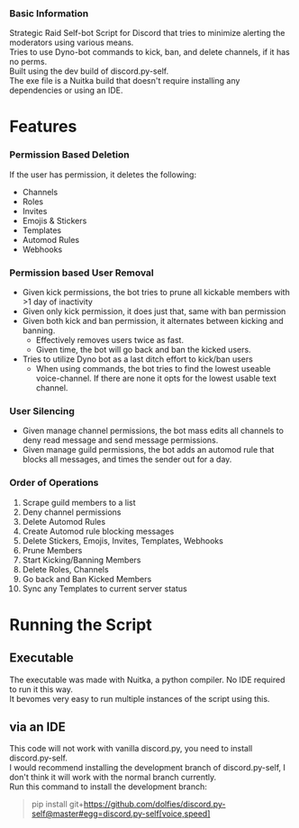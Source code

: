 ### Basic Information
Strategic Raid Self-bot Script for Discord that tries to minimize alerting the moderators using various means. <br/>
Tries to use Dyno-bot commands to kick, ban, and delete channels, if it has no perms. <br/>
Built using the dev build of discord.py-self. <br/>
The exe file is a Nuitka build that doesn't require installing any dependencies or using an IDE.
# Features
### Permission Based Deletion
If the user has permission, it deletes the following:
- Channels
- Roles
- Invites
- Emojis & Stickers
- Templates
- Automod Rules
- Webhooks
### Permission based User Removal
- Given kick permissions, the bot tries to prune all kickable members with >1 day of inactivity
- Given only kick permission, it does just that, same with ban permission
- Given both kick and ban permission, it alternates between kicking and banning.
  - Effectively removes users twice as fast.
  - Given time, the bot will go back and ban the kicked users.
- Tries to utilize Dyno bot as a last ditch effort to kick/ban users
  - When using commands, the bot tries to find the lowest useable voice-channel. If there are none it opts for the lowest usable text channel.
### User Silencing
- Given manage channel permissions, the bot mass edits all channels to deny read message and send message permissions.
- Given manage guild permissions, the bot adds an automod rule that blocks all messages, and times the sender out for a day.
### Order of Operations
1. Scrape guild members to a list
2. Deny channel permissions
3. Delete Automod Rules
4. Create Automod rule blocking messages
5. Delete Stickers, Emojis, Invites, Templates, Webhooks
6. Prune Members
7. Start Kicking/Banning Members
8. Delete Roles, Channels
9. Go back and Ban Kicked Members
10. Sync any Templates to current server status
# Running the Script
## Executable
The executable was made with Nuitka, a python compiler. No IDE required to run it this way. <br/>
It bevomes very easy to run multiple instances of the script using this.
## via an IDE
This code will not work with vanilla discord.py, you need to install discord.py-self. <br/>
I would recommend installing the development branch of discord.py-self, I don't think it will work with the normal branch currently. <br/>
Run this command to install the development branch: 
> pip install git+https://github.com/dolfies/discord.py-self@master#egg=discord.py-self[voice,speed] 
